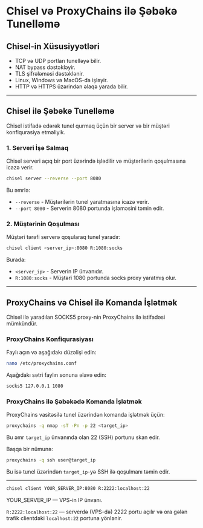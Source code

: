 # Chisel və ProxyChains ilə Şəbəkə Tunelləmə

## Chisel-in Xüsusiyyətləri
- TCP və UDP portları tunelləyə bilir.
- NAT bypass dəstəkləyir.
- TLS şifrələməsi dəstəklənir.
- Linux, Windows və MacOS-da işləyir.
- HTTP və HTTPS üzərindən əlaqə yarada bilir.

---


## Chisel ilə Şəbəkə Tunelləmə

Chisel istifadə edərək tunel qurmaq üçün bir server və bir müştəri konfiqurasiya etməliyik.

### 1. Serveri İşə Salmaq
Chisel serveri açıq bir port üzərində işlədilir və müştərilərin qoşulmasına icazə verir.

```bash
chisel server --reverse --port 8080
```
Bu əmrlə:
- `--reverse` - Müştərilərin tunel yaratmasına icazə verir.
- `--port 8080` - Serverin 8080 portunda işləməsini təmin edir.

### 2. Müştərinin Qoşulması
Müştəri tərəfi serverə qoşularaq tunel yaradır:

```bash
chisel client <server_ip>:8080 R:1080:socks
```
Burada:
- `<server_ip>` - Serverin IP ünvanıdır.
- `R:1080:socks` - Müştəri 1080 portunda socks proxy yaratmış olur.

---

## ProxyChains və Chisel ilə Komanda İşlətmək

Chisel ilə yaradılan SOCKS5 proxy-nin ProxyChains ilə istifadəsi mümkündür.


### ProxyChains Konfiqurasiyası
Faylı açın və aşağıdakı düzəlişi edin:
```bash
nano /etc/proxychains.conf
```
Aşağıdakı sətri faylın sonuna əlavə edin:
```bash
socks5 127.0.0.1 1080
```

### ProxyChains ilə Şəbəkədə Komanda İşlətmək
ProxyChains vasitəsilə tunel üzərindən komanda işlətmək üçün:
```bash
proxychains -q nmap -sT -Pn -p 22 <target_ip>
```
Bu əmr `target_ip` ünvanında olan 22 (SSH) portunu skan edir.

Başqa bir nümunə:
```bash
proxychains -q ssh user@target_ip
```
Bu isə tunel üzərindən `target_ip`-yə SSH ilə qoşulmanı təmin edir.

---------------------------------------------  

```bash
chisel client YOUR_SERVER_IP:8080 R:2222:localhost:22
```

YOUR_SERVER_IP — VPS-in IP ünvanı.

`R:2222:localhost:22` — serverdə (VPS-də) 2222 portu açılır və ora gələn trafik clientdəki `localhost:22` portuna yönlənir.
